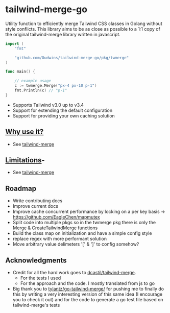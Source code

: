 # tailwind-merge-go

Utility function to efficiently merge Tailwind CSS classes in Golang without style conflicts. This library aims to be as close as possible to a 1:1 copy of the original tailwind-merge library written in javascript.

```go
import (
	"fmt"

	"github.com/Oudwins/tailwind-merge-go/pkg/twmerge"
)

func main() {

	// example usage
	c := twmerge.Merge("px-4 px-10 p-1")
	fmt.Println(c) // "p-1"
}
```

- Supports Tailwind v3.0 up to v3.4
- Support for extending the default configuration
- Support for providing your own caching solution

## [Why use it?](https://github.com/dcastil/tailwind-merge/blob/v2.2.1/docs/what-is-it-for.md)

- See [tailwind-merge](https://github.com/dcastil/tailwind-merge/blob/v2.2.1/docs/what-is-it-for.md)

## [Limitations](https://github.com/dcastil/tailwind-merge/blob/v2.2.1/docs/limitations.md)-

- See [tailwind-merge](https://github.com/dcastil/tailwind-merge/blob/v2.2.1/docs/limitations.md)

## Roadmap

- Write contributing docs
- Improve current docs
- Improve cache concurrent performance by locking on a per key basis -> https://github.com/EagleChen/mapmutex
- Split code into multiple pkgs so in the twmerge pkg there is only the Merge & CreateTailwindMerge functions
- Build the class map on initialization and have a simple config style
- replace regex with more performant solution
- Move arbitrary value delimeters '[' & ']' to config somehow?

## Acknowledgments

- Credit for all the hard work goes to [dcastil/tailwind-merge](https://github.com/dcastil/tailwind-merge/).
  - For the tests I used
  - For the approach and the code. I mostly translated from js to go
- Big thank you to [tylantz/go-tailwind-merge/](https://github.com/tylantz/go-tailwind-merge/tree/main) for pushing me to finally do this by writing a very interesting version of this same idea (I encourage you to check it out) and for the code to generate a go test file based on tailwind-merge's tests
